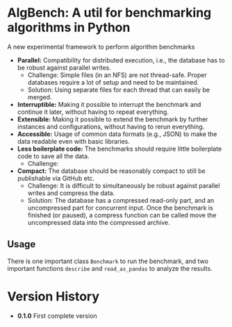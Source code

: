 # AlgBench: A util for benchmarking algorithms in Python

A new experimental framework to perform algorithm benchmarks

- **Parallel:** Compatibility for distributed execution, i.e., the database has
  to be robust against parallel writes.
  - Challenge: Simple files (in an NFS) are not thread-safe. Proper databases
    require a lot of setup and need to be maintained.
  - Solution: Using separate files for each thread that can easily be merged.
- **Interruptible:** Making it possible to interrupt the benchmark and continue
  it later, without having to repeat everything.
- **Extensible:** Making it possible to extend the benchmark by further
  instances and configurations, without having to rerun everything.
- **Accessible:** Usage of common data formats (e.g., JSON) to make the data
  readable even with basic libraries.
- **Less boilerplate code:** The benchmarks should require little boilerplate
  code to save all the data.
  - Challenge:
- **Compact:** The database should be reasonably compact to still be publishable
  via GitHub etc.
  - Challenge: It is difficult to simultaneously be robust against parallel
    writes and compress the data.
  - Solution: The database has a compressed read-only part, and an uncompressed
    part for concurrent input. Once the benchmark is finished (or paused), a
    compress function can be called move the uncompressed data into the
    compressed archive.

## Usage

There is one important class `Benchmark` to run the benchmark, and two important
functions `describe` and `read_as_pandas` to analyze the results.

# Version History

- **0.1.0** First complete version
